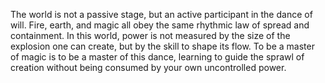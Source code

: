 The world is not a passive stage, but an active participant in the dance of will. Fire, earth, and magic all obey the same rhythmic law of spread and containment. In this world, power is not measured by the size of the explosion one can create, but by the skill to shape its flow. To be a master of magic is to be a master of this dance, learning to guide the sprawl of creation without being consumed by your own uncontrolled power.